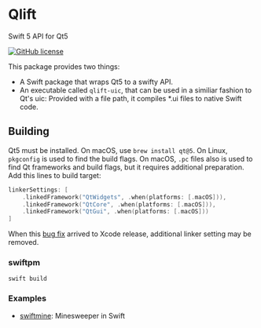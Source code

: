 # Qlift
Swift 5 API for Qt5

[![GitHub license](https://img.shields.io/badge/license-MIT-blue.svg)](https://raw.githubusercontent.com/Longhanks/qlift-swift-example/master/LICENSE)

This package provides two things:

 - A Swift package that wraps Qt5 to a swifty API.
 - An executable called `qlift-uic`, that can be used in a similiar fashion to Qt's uic: Provided with a file path, it compiles *.ui files to native Swift code.

## Building

Qt5 must be installed. On macOS, use `brew install qt@5`. On Linux, `pkgconfig` is used to find the build flags. On macOS, `.pc` files also is used to find Qt frameworks and build flags, but it requires additional preparation. Add this lines to build target:

```swift
linkerSettings: [
    .linkedFramework("QtWidgets", .when(platforms: [.macOS])),
    .linkedFramework("QtCore", .when(platforms: [.macOS])),
    .linkedFramework("QtGui", .when(platforms: [.macOS]))
]
```
When this [bug fix](https://github.com/apple/swift-package-manager/pull/3801) arrived to Xcode release, additional linker setting may be removed.

### swiftpm

`swift build`

### Examples

 - [swiftmine](https://github.com/Longhanks/swiftmine "swiftmine"): Minesweeper in Swift
